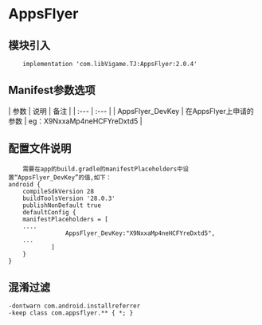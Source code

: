 # AppsFlyer

## 模块引入

```text
    implementation 'com.libVigame.TJ:AppsFlyer:2.0.4'
```

## Manifest参数选项

| 参数 | 说明 | 备注 |
| :--- | :--- |
| AppsFlyer_DevKey | 在AppsFlyer上申请的参数 | eg：X9NxxaMp4neHCFYreDxtd5 |

## 配置文件说明

```text
	需要在app的build.gradle的manifestPlaceholders中设置“AppsFlyer_DevKey”的值,如下：
android {
    compileSdkVersion 28
    buildToolsVersion '28.0.3'
    publishNonDefault true
    defaultConfig {
    manifestPlaceholders = [
	....
                AppsFlyer_DevKey:"X9NxxaMp4neHCFYreDxtd5",
	...
            ]
    }
}
```

## 混淆过滤

```text
-dontwarn com.android.installreferrer
-keep class com.appsflyer.** { *; }
```